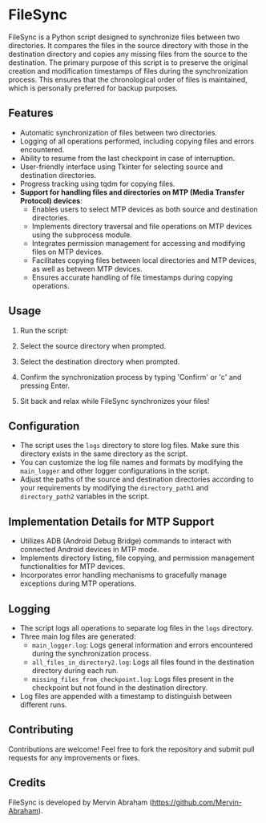 # FileSync

FileSync is a Python script designed to synchronize files between two directories. It compares the files in the source directory with those in the destination directory and copies any missing files from the source to the destination. The primary purpose of this script is to preserve the original creation and modification timestamps of files during the synchronization process. This ensures that the chronological order of files is maintained, which is personally preferred for backup purposes.

## Features

- Automatic synchronization of files between two directories.
- Logging of all operations performed, including copying files and errors encountered.
- Ability to resume from the last checkpoint in case of interruption.
- User-friendly interface using Tkinter for selecting source and destination directories.
- Progress tracking using tqdm for copying files.
- **Support for handling files and directories on MTP (Media Transfer Protocol) devices**:
  - Enables users to select MTP devices as both source and destination directories.
  - Implements directory traversal and file operations on MTP devices using the subprocess module.
  - Integrates permission management for accessing and modifying files on MTP devices.
  - Facilitates copying files between local directories and MTP devices, as well as between MTP devices.
  - Ensures accurate handling of file timestamps during copying operations.

## Usage

1. Run the script:

2. Select the source directory when prompted.

3. Select the destination directory when prompted.

4. Confirm the synchronization process by typing 'Confirm' or 'c' and pressing Enter.

5. Sit back and relax while FileSync synchronizes your files!

## Configuration

- The script uses the `logs` directory to store log files. Make sure this directory exists in the same directory as the script.
- You can customize the log file names and formats by modifying the `main_logger` and other logger configurations in the script.
- Adjust the paths of the source and destination directories according to your requirements by modifying the `directory_path1` and `directory_path2` variables in the script.

## Implementation Details for MTP Support

- Utilizes ADB (Android Debug Bridge) commands to interact with connected Android devices in MTP mode.
- Implements directory listing, file copying, and permission management functionalities for MTP devices.
- Incorporates error handling mechanisms to gracefully manage exceptions during MTP operations.

## Logging

- The script logs all operations to separate log files in the `logs` directory.
- Three main log files are generated:
  - `main_logger.log`: Logs general information and errors encountered during the synchronization process.
  - `all_files_in_directory2.log`: Logs all files found in the destination directory during each run.
  - `missing_files_from_checkpoint.log`: Logs files present in the checkpoint but not found in the destination directory.
- Log files are appended with a timestamp to distinguish between different runs.

## Contributing

Contributions are welcome! Feel free to fork the repository and submit pull requests for any improvements or fixes.

## Credits

FileSync is developed by Mervin Abraham (https://github.com/Mervin-Abraham).

